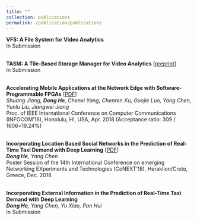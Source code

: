 ```yaml
---
title: ""
collection: publications
permalink: /publication/publications
---
```

<b>VFS: A File System for Video Analytics</b><br>
In Submission <br>
<br>

<b>TASM: A Tile-Based Storage Manager for Video Analytics</b> [[preprint](https://arxiv.org/abs/2006.02958)]<br>
In Submission <br>
<br>

<b>Accelerating Mobile Applications at the Network Edge with Software-Programmable FPGAs</b> [[PDF](https://dongheuw.github.io/files/edgefpga-infocom18.pdf)] <br>
<i>Shuang Jiang, <b>Dong He</b>, Chenxi Yang, Chenren Xu, Guojie Luo, Yang Chen, Yunlu Liu, Jiangwei Jiang</i> <br>
Proc. of IEEE International Conference on Computer Communications (INFOCOM’18), Honolulu, HI, USA, Apr. 2018 (Acceptance ratio: 309 / 1606=19.24%)<br>
<br>

<b>Incorporating Location Based Social Networks in the Prediction of Real-Time Taxi Demand with Deep Learning</b> [[PDF](https://dongheuw.github.io/files/taxi-conext18.pdf)] <br>
<i><b>Dong He</b>, Yang Chen</i> <br>
Poster Session of the 14th International Conference on emerging Networking EXperiments and Technologies (CoNEXT’18), Heraklion/Crete, Greece, Dec. 2018 <br>
<br>

<b>Incorporating External Information in the Prediction of Real-Time Taxi Demand with Deep Learning</b> <br>
<i><b>Dong He</b>, Yang Chen, Yu Xiao, Pan Hui</i> <br>
In Submission <br>